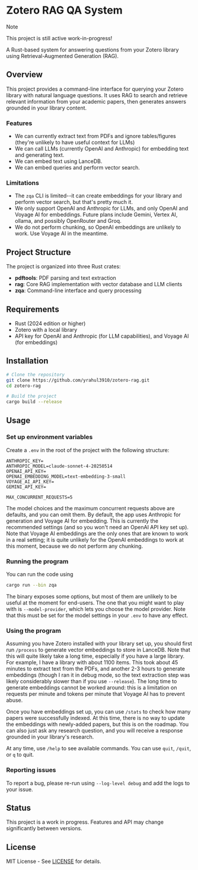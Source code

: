 # Zotero RAG QA System

> [!NOTE]
> This project is still active work-in-progress!

A Rust-based system for answering questions from your Zotero library using Retrieval-Augmented Generation (RAG).

## Overview

This project provides a command-line interface for querying your Zotero library with natural language questions. It uses RAG to search and retrieve relevant information from your academic papers, then generates answers grounded in your library content.

### Features

* We can currently extract text from PDFs and ignore tables/figures (they're unlikely to have useful context for LLMs)
* We can call LLMs (currently OpenAI and Anthropic) for embedding text and generating text.
* We can embed text using LanceDB.
* We can embed queries and perform vector search.

### Limitations

* The `zqa` CLI is limited--it can create embeddings for your library and perform vector search, but that's pretty much it.
* We only support OpenAI and Anthropic for LLMs, and only OpenAI and Voyage AI for embeddings. Future plans include Gemini, Vertex AI, ollama, and possibly OpenRouter and Groq.
* We do not perform chunking, so OpenAI embeddings are unlikely to work. Use Voyage AI in the meantime.

## Project Structure

The project is organized into three Rust crates:

- **pdftools**: PDF parsing and text extraction
- **rag**: Core RAG implementation with vector database and LLM clients
- **zqa**: Command-line interface and query processing

## Requirements

- Rust (2024 edition or higher)
- Zotero with a local library
- API key for OpenAI and Anthropic (for LLM capabilities), and Voyage AI (for embeddings)

## Installation

```bash
# Clone the repository
git clone https://github.com/yrahul3910/zotero-rag.git
cd zotero-rag

# Build the project
cargo build --release
```

## Usage

### Set up environment variables

Create a `.env` in the root of the project with the following structure:
```
ANTHROPIC_KEY=
ANTHROPIC_MODEL=claude-sonnet-4-20250514
OPENAI_API_KEY=
OPENAI_EMBEDDING_MODEL=text-embedding-3-small
VOYAGE_AI_API_KEY=
GEMINI_API_KEY=

MAX_CONCURRENT_REQUESTS=5
```

The model choices and the maximum concurrent requests above are defaults, and you can omit them. By default, the app uses Anthropic for generation and Voyage AI for embedding. This is currently the recommended settings (and so you won't need an OpenAI API key set up). Note that Voyage AI embeddings are the only ones that are known to work in a real setting; it is quite unlikely for the OpenAI embeddings to work at this moment, because we do not perform any chunking.

### Running the program

You can run the code using

```bash
cargo run --bin zqa
```

The binary exposes some options, but most of them are unlikely to be useful at the moment for end-users. The one that you might want to play with is `--model-provider`, which lets you choose the model provider. Note that this must be set for the model settings in your `.env` to have any effect.

### Using the program

Assuming you have Zotero installed with your library set up, you should first run `/process` to generate vector embeddings to store in LanceDB. Note that this will quite likely take a long time, especially if you have a large library. For example, I have a library with about 1100 items. This took about 45 minutes to extract text from the PDFs, and another 2-3 hours to generate embeddings (though I ran it in debug mode, so the text extraction step was likely considerably slower than if you use `--release`). The long time to generate embeddings cannot be worked around: this is a limitation on requests per minute and tokens per minute that Voyage AI has to prevent abuse.

Once you have embeddings set up, you can use `/stats` to check how many papers were successfully indexed. At this time, there is no way to update the embeddings with newly-added papers, but this is on the roadmap. You can also just ask any research question, and you will receive a response grounded in your library's research.

At any time, use `/help` to see available commands. You can use `quit`, `/quit`, or `q` to quit.

### Reporting issues

To report a bug, please re-run using `--log-level debug` and add the logs to your issue.

## Status

This project is a work in progress. Features and API may change significantly between versions.

## License

MIT License - See [LICENSE](LICENSE) for details.
